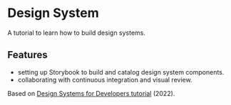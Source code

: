 # Design System

A tutorial to learn how to build design systems.

## Features

- setting up Storybook to build and catalog design system components.
- collaborating with continuous integration and visual review.

Based on [Design Systems for Developers tutorial](https://storybook.js.org/tutorials/design-systems-for-developers/) (2022).
